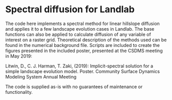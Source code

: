 # Spectral diffusion for Landlab

The code here implements a spectral method for linear hillslope diffusion and
applies it to a few landscape evolution cases in Landlab. The base
functions can also be applied to calculate diffusion of any variable of interest
on a raster grid. Theoretical description of the methods used can be found
in the numerical background file. Scripts are included to create the figures
presented in the included poster, presented at the CSDMS meeting in May 2019:

Litwin, D., C. J. Harman, T. Zaki, (2019): Implicit-spectral solution for a simple landscape evolution model. Poster. Community Surface Dynamics Modeling System Annual Meeting

The code is supplied as-is with no guarantees of maintenance or functionality.
